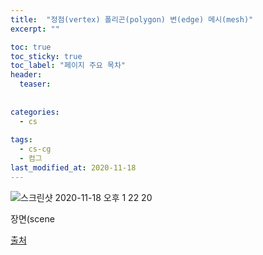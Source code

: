 ```yaml
---
title:  "정점(vertex) 폴리곤(polygon) 변(edge) 메시(mesh)"
excerpt: ""

toc: true
toc_sticky: true
toc_label: "페이지 주요 목차"
header:
  teaser: 
  
  
categories:
  - cs
  
tags:
  - cs-cg
  - 컴그
last_modified_at: 2020-11-18
---
```


![스크린샷 2020-11-18 오후 1 22 20](https://user-images.githubusercontent.com/41438361/99483207-1abd0200-29a1-11eb-9292-3ad5cc5b3c59.png)

장면(scene

[출처](https://hellowoori.tistory.com/30?category=729196)
